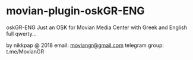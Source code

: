 # movian-plugin-oskGR-ENG
oskGR-ENG
Just an OSK for Movian Media Center with Greek and English full qwerty...

by nikkpap @ 2018
email: moviangr@gmail.com telegram group: t.me/MovianGR
